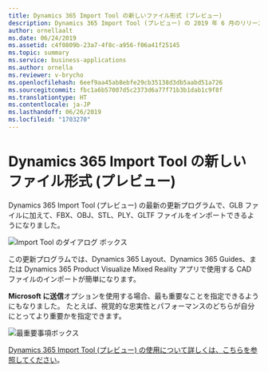 ```yaml
---
title: Dynamics 365 Import Tool の新しいファイル形式 (プレビュー)
description: Dynamics 365 Import Tool (プレビュー) の 2019 年 6 月のリリースで利用可能な 5 つの新しいインポート形式について説明します
author: ornellaalt
ms.date: 06/24/2019
ms.assetid: c4f0809b-23a7-4f8c-a956-f06a41f25145
ms.topic: summary
ms.service: business-applications
ms.author: ornella
ms.reviewer: v-brycho
ms.openlocfilehash: 6eef9aa45ab8ebfe29cb35138d3db5aabd51a726
ms.sourcegitcommit: fbc1a6b57007d5c2373d6a77f71b3b1dab1c9f8f
ms.translationtype: HT
ms.contentlocale: ja-JP
ms.lasthandoff: 06/26/2019
ms.locfileid: "1703270"
---
```

# <a name="new-file-formats-for-dynamics-365-import-tool-preview"></a>Dynamics 365 Import Tool の新しいファイル形式 (プレビュー)

Dynamics 365 Import Tool (プレビュー) の最新の更新プログラムで、GLB ファイルに加えて、FBX、OBJ、STL、PLY、GLTF ファイルをインポートできるようになりました。

![Import Tool のダイアログ ボックス](media/import-using-pc-option.PNG "Import Tool のダイアログ ボックス")

この更新プログラムでは、Dynamics 365 Layout、Dynamics 365 Guides、または Dynamics 365 Product Visualize Mixed Reality アプリで使用する CAD ファイルのインポートが簡単になります。 

**Microsoft に送信**オプションを使用する場合、最も重要なことを指定できるようにもなりました。 たとえば、視覚的な忠実性とパフォーマンスのどちらが自分にとってより重要かを指定できます。

![最重要事項ボックス](media/send-model-microsoft-2.png "最重要事項ボックス")

[Dynamics 365 Import Tool (プレビュー) の使用について詳しくは、こちらを参照してください](https://docs.microsoft.com/en-us/dynamics365/mixed-reality/import-tool/)。
